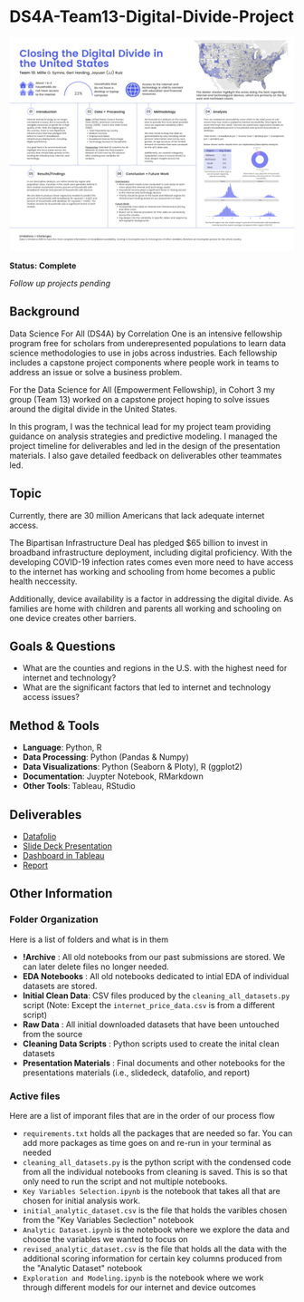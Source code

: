 # DS4A-Team13-Digital-Divide-Project

<img src="https://github.com/mosymns13/DS4A-Team13-Digital-Divide-Project/blob/9eae19a164e73bc9505714473ae66aff7a6286e4/Presentation%20Materials/Team%2013%20DataFolio.png" width="700">


**Status: Complete**

*Follow up projects pending*

## Background

Data Science For All (DS4A) by Correlation One is an intensive fellowship program free for scholars from underepresented populations to learn data science methodologies to use in jobs across industries. Each fellowship includes a capstone project components where people work in teams to address an issue or solve a business problem.

For the Data Science for All (Empowerment Fellowship), in Cohort 3 my group (Team 13) worked on a capstone project hoping to solve issues around the digital divide in the United States.  

In this program, I was the technical lead for my project team providing guidance on analysis strategies and predictive modeling. I managed the project timeline for deliverables and led in the design of the presentation materials. I also gave detailed feedback on deliverables other teammates led.

## Topic

Currently, there are 30 million Americans that lack adequate internet access.

The Bipartisan Infrastructure Deal has pledged $65 billion to invest in broadband infrastructure deployment, including digital proficiency. With the developing COVID-19 infection rates comes even more need to have access to the internet has working and schooling from home becomes a public health neccessity.

Additionally, device availability is a factor in addressing the digital divide. As families are home with children and parents all working and schooling on one device creates other barriers.

## Goals & Questions
- What are the counties and regions in the U.S. with the highest need for internet and technology?
- What are the significant factors that led to internet and technology access issues?

## Method & Tools

- **Language**: Python, R
- **Data Processing**: Python (Pandas & Numpy)
- **Data Visualizations**: Python (Seaborn & Ploty), R (ggplot2)
- **Documentation**: Juypter Notebook, RMarkdown
- **Other Tools**: Tableau, RStudio


## Deliverables
- [Datafolio](https://github.com/mosymns13/DS4A-Team13-Digital-Divide-Project/blob/9eae19a164e73bc9505714473ae66aff7a6286e4/Presentation%20Materials/Team%2013%20DataFolio.png)
- [Slide Deck Presentation](https://github.com/mosymns13/DS4A-Team13-Digital-Divide-Project/blob/9eae19a164e73bc9505714473ae66aff7a6286e4/Presentation%20Materials/Final%20Team%2013%20DS4A%20Project%20Presentation.pdf)
- [Dashboard in Tableau](https://public.tableau.com/app/profile/geri.harding/viz/DS4AClosingtheDigitalDivide/Dashboard2)
- [Report](https://github.com/mosymns13/DS4A-Team13-Digital-Divide-Project/blob/4b6fd8965fdb54034e9c40a4cce432bad2934326/Presentation%20Materials/Team13_Report_Digital_Divide.pdf)

## Other Information

### Folder Organization
Here is a list of folders and what is in them

- **!Archive** : All old notebooks from our past submissions are stored. We can later delete files no longer needed.
- **EDA Notebooks** : All old notebooks dedicated to intial EDA of individual datasets are stored.
- **Initial Clean Data**: CSV files produced by the `cleaning_all_datasets.py` script (Note: Except the `internet_price_data.csv` is from a different script)
- **Raw Data** : All initial downloaded datasets that have been untouched from the source
- **Cleaning Data Scripts** : Python scripts used to create the inital clean datasets
- **Presentation Materials** : Final documents and other notebooks for the presentations materials (i.e., slidedeck, datafolio, and report)


### Active files
Here are a list of imporant files that are in the order of our process flow

- `requirements.txt` holds all the packages that are needed so far. You can add more packages as time goes on and re-run in your terminal as needed
- `cleaning_all_datasets.py` is the python script with the condensed code from all the individual notebooks from cleaning is saved. This is so that only need to run the script and not multiple notebooks.
- `Key Variables Selection.ipynb` is the notebook that takes all that are chosen for initial analysis work.
- `initial_analytic_dataset.csv` is the file that holds the varibles chosen from the "Key Variables Seclection" notebook 
- `Analytic Dataset.ipynb` is the notebook where we explore the data and choose the variables we wanted to focus on 
- `revised_analytic_dataset.csv` is the file that holds all the data with the additional scoring information for certain key columns produced from the "Analytic Dataset" notebook
- `Exploration and Modeling.ipynb` is the notebook where we work through different models for our internet and device outcomes

